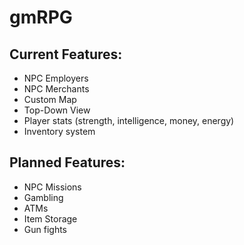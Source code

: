 # gmRPG

## Current Features:
- NPC Employers
- NPC Merchants
- Custom Map
- Top-Down View
- Player stats (strength, intelligence, money, energy)
- Inventory system

## Planned Features:
- NPC Missions
- Gambling
- ATMs
- Item Storage
- Gun fights
